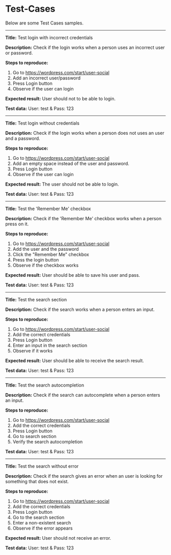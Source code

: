 # Test-Cases
Below are some Test Cases samples.

-----------------------------

**Title:**
Test login with incorrect credentials

**Description:**
Check if the login works when a person uses an incorrect user or password.

**Steps to reproduce:**
1. Go to https://wordpress.com/start/user-social
2. Add an incorrect user/password
3. Press Login button
4. Observe if the user can login

**Expected result:**
User should not to be able to login.

**Test data:**
User: test & Pass: 123

----------------------------

**Title:**
Test login without credentials

**Description:**
Check if the login works when a person does not uses an user and a password.

**Steps to reproduce:**
1. Go to https://wordpress.com/start/user-social
2. Add an empty space instead of the user and password.
3. Press Login button
4. Observe if the user can login

**Expected result:**
The user should not be able to login.

**Test data:**
User: test & Pass: 123

--------------------------------

**Title:**
Test the 'Remember Me' checkbox 

**Description:**
Check if the 'Remember Me' checkbox works when a person press on it.

**Steps to reproduce:**
1. Go to https://wordpress.com/start/user-social
2. Add the user and the password
3. Click the "Remember Me" checkbox
4. Press the login button
5. Observe if the checkbox works

**Expected result:**
User should be able to save his user and pass.

**Test data:**
User: test & Pass: 123

-----------------------

**Title:**
Test the search section

**Description:**
Check if the search works when a person enters an input.

**Steps to reproduce:**
1. Go to https://wordpress.com/start/user-social
2. Add the correct credentials
3. Press Login button
4. Enter an input in the search section
5. Observe if it works

**Expected result:**
User should be able to receive the search result.

**Test data:**
User: test & Pass: 123

-----------------------

**Title:**
Test the search autocompletion

**Description:**
Check if the search can autocomplete when a person enters an input.

**Steps to reproduce:**
1. Go to https://wordpress.com/start/user-social
2. Add the correct credentials
3. Press Login button
4. Go to search section
5. Verify the search autocompletion

**Test data:**
User: test & Pass: 123

--------------------------

**Title:**
Test the search without error

**Description:**
Check if the search gives an error when an user is looking for something that does not exist.

**Steps to reproduce:**
1. Go to https://wordpress.com/start/user-social
2. Add the correct credentials
3. Press Login button
4. Go to the search section
5. Enter a non-existent search
6. Observe if the error appears

**Expected result:**
User should not receive an error.

**Test data:**
User: test & Pass: 123














